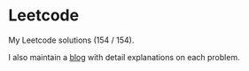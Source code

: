 Leetcode
========

My Leetcode solutions (154 / 154).

I also maintain a [blog](http://4dotsleetcode.tumblr.com/) with detail explanations on each problem.
